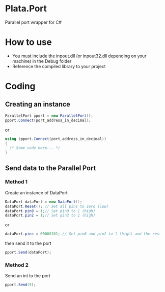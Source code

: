 # Plata.Port
Parallel port wrapper for C#

# How to use

- You must include the inpout.dll (or inpout32.dll depending on your machine) in the Debug folder
- Reference the compiled library to your project

# Coding
## Creating an instance</br>

```csharp
ParallelPort pport = new ParallelPort();
pport.Connect(port_address_in_decimal);
```
or
```csharp
using (pport.Connect(port_address_in_decimal))
{
  /* Some code here... */
}
```

## Send data to the Parallel Port
### Method 1
Create an instance of DataPort

```csharp
DataPort dataPort = new DataPort();
dataPort.Reset(); // Set all pins to zero (low)
dataPort.pin0 = 1;// Set pin0 to 1 (high)
dataPort.pin2 = 1;// Set pin2 to 1 (high)
```
or
```csharp
dataPort.pins = 00000101; // Set pin0 and pin2 to 1 (high) and the rest is zero (low) 
```

then send it to the port

```csharp
pport.Send(dataPort);
```


### Method 2

Send an int to the port
```csharp
pport.Send(5);
```
